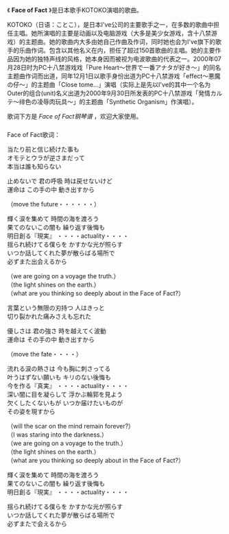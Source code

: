 

《 **Face of Fact** 》是日本歌手KOTOKO演唱的歌曲。

  

KOTOKO（日语：ことこ），是日本I've公司的主要歌手之一，在多数的歌曲中担任主唱。她所演唱的主要是动画以及电脑游戏（大多是美少女游戏，含十八禁游戏）的主题曲。她的歌曲内大多由她自己作曲及作词，同时她也会为I've旗下的歌手的乐曲作词。包含以其他名义在内，担任了超过150首歌曲的主唱。她的主要作品因为她的独特声线的风格，她本身因而被视为电波歌曲的代表之一。2000年07月28日时为PC十八禁游戏戏「Pure
Heart～世界で一番アナタが好き～」的同名主题曲作词而出道，同年12月1日以歌手身份出道为PC十八禁游戏「effect～悪魔の仔～」的主题曲「Close
tome...」演唱（实际上是先以I've的其中一个名为Outer的组合(unit)名义出道为2000年9月30日所发表的PC十八禁游戏「発情カルテ～绯色の凌辱肉玩具～」的主题曲「Synthetic
Organism」作演唱）。

  

歌词下方是 _Face of Fact钢琴谱_ ，欢迎大家使用。

###  
Face of Fact歌词：

  
当たり前と信じ続けた事も  
オモテとウラが逆さまだって  
本当は誰も知らない  
  
止めないで 君の呼吸 時は戻せないけど  
運命は この手の中 動き出すから  
  
（move the future・・・・・・）  
  
輝く涙を集めて 時間の海を渡ろう  
果てのないこの闇も 繰り返す後悔も  
明日創る『現実』 ・・・・actuality・・・・  
揺られ続けてる僕らを かすかな光が照らす  
いつか話してくれた夢が散らばる場所で  
必ずまた出会えるから  
  
（we are going on a voyage the truth.）  
（the light shines on the earth.）  
（what are you thinking so deeply about in the Face of Fact?）  
  
  
言葉という無限の刃持つ 人はきっと  
切り裂かれた痛みさえも忘れた  
  
優しさは 君の強さ 時を越えてく波動  
運命は その手の中 動き出すから  
  
（move the fate・・・・）  
  
流れる涙の熱さは 今も胸に刺さってる  
叶うはずない願いも キリのない後悔も  
今を作る『真実』 ・・・・actuality・・・・  
深い闇に目を凝らして 浮かぶ輪郭を見よう  
欠くしたくないもが いつか届けたいものが  
その姿を現すから  
  
（will the scar on the mind remain forever?）  
（I was staring into the darkness.）  
（we are going on a voyage to the truth.）  
（the light shines on the earth.）  
（what are you thinking so deeply about in the Face of Fact?）  
  
  
輝く涙を集めて 時間の海を渡ろう  
果てのないこの闇も 繰り返す後悔も  
明日創る『現実』 ・・・・actuality・・・・  
  
揺られ続けてる僕らを かすかな光が照らす  
いつか話してくれた夢が散らばる場所で  
必ずまたで会えるから  
  
  
  

